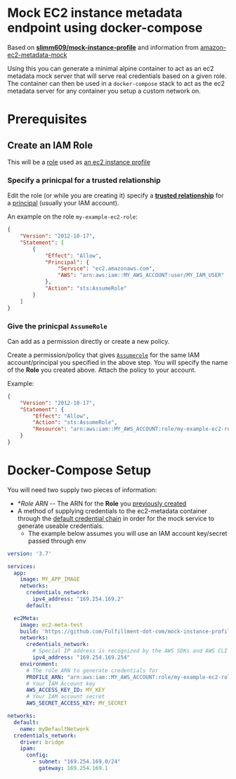 # Mock EC2 instance metadata endpoint using docker-compose

Based on [**slimm609/mock-instance-profile**](https://github.com/slimm609/mock-instance-profile) and information from [amazon-ec2-metadata-mock](https://github.com/aws/amazon-ec2-metadata-mock/issues/184)

Using this you can generate a minimal alpine container to act as an ec2 metadata mock server that will serve real credentials based on a given role. The container can then be used in a `docker-compose` stack to act as the ec2 metadata server for any container you setup a custom network on.

# Prerequisites

## Create an IAM Role

This will be a [role](https://docs.aws.amazon.com/IAM/latest/UserGuide/id_roles.html) used as [an ec2 instance profile](https://docs.aws.amazon.com/IAM/latest/UserGuide/id_roles_use_switch-role-ec2_instance-profiles.html)

### Specify a prinicpal for a trusted relationship

Edit the role (or while you are creating it) specify a [**trusted relationship**](https://aws.amazon.com/blogs/security/how-to-use-trust-policies-with-iam-roles/) for a [principal](https://docs.aws.amazon.com/IAM/latest/UserGuide/reference_policies_elements_principal.html) (usually your IAM account).

An example on the role `my-example-ec2-role`:

```json
{
    "Version": "2012-10-17",
    "Statement": [
        {
            "Effect": "Allow",
            "Principal": {
                "Service": "ec2.amazonaws.com",
                "AWS": "arn:aws:iam::MY_AWS_ACCOUNT:user/MY_IAM_USER"
            },
            "Action": "sts:AssumeRole"
        }
    ]
}
```

### Give the prinicpal `AssumeRole`

Can add as a permission directly or create a new policy.

Create a permission/policy that gives [`Assumerole`](https://docs.aws.amazon.com/IAM/latest/UserGuide/id_roles_use_passrole.html) for the same IAM account/principal you specified in the above step. You will specify the name of the **Role** you created above. Attach the policy to your account.

Example:

```json
{
    "Version": "2012-10-17",
    "Statement": {
        "Effect": "Allow",
        "Action": "sts:AssumeRole",
        "Resource": "arn:aws:iam::MY_AWS_ACCOUNT:role/my-example-ec2-role"
    }
}
```

# Docker-Compose Setup

You will need two supply two pieces of information:

* **Role ARN* -- The ARN for the **Role** you [previously created](#create-an-iam-role)
* A method of supplying credentials to the ec2-metadata container through the [default credential chain](https://github.com/slimm609/mock-instance-profile#local-metadata-mock) in order for the mock service to generate useable credentials.
  * The example below assumes you will use an IAM account key/secret passed through env

```yaml
version: '3.7'

services:
  app:
    image: MY_APP_IMAGE
    networks:
      credentials_network:
        ipv4_address: "169.254.169.2"
      default:

  ec2Meta:
    image: ec2-meta-test
    build: 'https://github.com/Fulfillment-dot-com/mock-instance-profile.git'
    networks:
      credentials_network:
        # Special IP address is recognized by the AWS SDKs and AWS CLI
        ipv4_address: "169.254.169.254"
    environment:
      # The role ARN to generate credentials for
      PROFILE_ARN: "arn:aws:iam::MY_AWS_ACCOUNT:role/my-example-ec2-role"
      # Your IAM Account key
      AWS_ACCESS_KEY_ID: MY_KEY
      # Your IAM account secret
      AWS_SECRET_ACCESS_KEY: MY_SECRET

networks:
  default:
    name: myDefaultNetwork
  credentials_network:
    driver: bridge
    ipam:
      config:
        - subnet: "169.254.169.0/24"
          gateway: 169.254.169.1

```